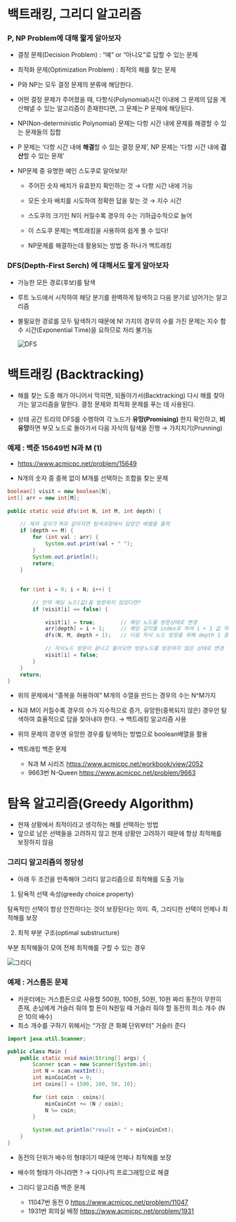 # 백트래킹, 그리디 알고리즘

### P, NP Problem에 대해 짧게 알아보자

- 결정 문제(Decision Problem) : “예” or “아니오”로 답할 수 있는 문제
  
- 최적화 문제(Optimization Problem) : 최적의 해를 찾는 문제
  

- P와 NP는 모두 결정 문제의 분류에 해당한다.
  
- 어떤 결정 문제가 주어졌을 때, 다항식(Polynomial)시간 이내에 그 문제의 답을 계산해낼 수 있는 알고리즘이 존재한다면, 그 문제는 P 문제에 해당된다.
  
- NP(Non-deterministic Polynomial) 문제는 다항 시간 내에 문제를 해결할 수 있는 문제들의 집합
  
- P 문제는 ‘다항 시간 내에 **해결**할 수 있는 결정 문제’, NP 문제는 ‘다항 시간 내에 **검산**할 수 있는 문제’
  
- NP문제 중 유명한 예인 스도쿠로 알아보자!
  
  - 주어진 숫자 배치가 유효한지 확인하는 것 → 다항 시간 내에 가능
    
  - 모든 숫자 배치를 시도하여 정확한 답을 찾는 것 → 지수 시간
    
  - 스도쿠의 크기인 N이 커질수록 경우의 수는 기하급수적으로 늘어
    
  - 이 스도쿠 문제는 백트래킹을 사용하여 쉽게 풀 수 있다!
    
  - NP문제를 해결하는데 활용되는 방법 중 하나가 백트래킹
    

### DFS(Depth-First Serch) 에 대해서도 짧게 알아보자

- 가능한 모든 경로(후보)를 탐색
  
- 루트 노드에서 시작하여 해당 분기를 완벽하게 탐색하고 다음 분기로 넘어가는 알고리즘
  
- 불필요한 경로를 모두 탐색하기 때문에 N! 가지의 경우의 수를 가진 문제는 지수 함수 시간(Exponential Time)을 요하므로 처리 불가능

  ![DFS](https://github.com/hajaeryul/mvc-20220927-jaeryul/assets/113097210/bc0c464d-12b0-46c8-8f73-d342ab2792f1)
  

# 백트래킹 (Backtracking)

- 해를 찾는 도중 해가 아니어서 막히면, 되돌아가서(Backtracking) 다시 해를 찾아가는 알고리즘을 말한다. 결정 문제와 최적화 문제를 푸는 데 사용된다.
  
- 상태 공간 트리의 DFS를 수행하여 각 노드가 **유망(Promising)** 한지 확인하고, **비유망**하면 부모 노드로 돌아가서 다음 자식의 탐색을 진행 → 가지치기(Prunning)
  

### 예제 : 백준 15649번 N과 M (1)

- https://www.acmicpc.net/problem/15649
  
- N개의 숫자 중 중복 없이 M개를 선택하는 조합을 찾는 문제
  

```java
boolean[] visit = new boolean[N];
int[] arr = new int[M];
 
public static void dfs(int N, int M, int depth) {
 
	// 재귀 깊이가 M과 같아지면 탐색과정에서 담았던 배열을 출력
	if (depth == M) {
		for (int val : arr) {
			System.out.print(val + " ");
		}
		System.out.println();
		return;
	}
 
 
	for (int i = 0; i < N; i++) {
 
		// 만약 해당 노드(값)을 방문하지 않았다면?
		if (visit[i] == false) {
			
			visit[i] = true;		// 해당 노드를 방문상태로 변경
			arr[depth] = i + 1;		// 해당 깊이를 index로 하여 i + 1 값 저장
			dfs(N, M, depth + 1);	// 다음 자식 노드 방문을 위해 depth 1 증가시키면서 재귀호출
            
			// 자식노드 방문이 끝나고 돌아오면 방문노드를 방문하지 않은 상태로 변경
			visit[i] = false;
		}
	}
	return;
}
```

- 위의 문제에서 “중복을 허용하여” M개의 수열을 만드는 경우의 수는 N^M가지
  
- N과 M이 커질수록 경우의 수가 지수적으로 증가, 유망한(중복되지 않은) 경우만 탐색하여 효율적으로 답을 찾아내야 한다. → 백트래킹 알고리즘 사용
  
- 위의 문제의 경우엔 유망한 경우를 탐색하는 방법으로 boolean배열을 활용
  

- 백트래킹 백준 문제
  
  - N과 M 시리즈 https://www.acmicpc.net/workbook/view/2052
  - 9663번 N-Queen https://www.acmicpc.net/problem/9663

# 탐욕 알고리즘(Greedy Algorithm)

- 현재 상황에서 최적이라고 생각하는 해를 선택하는 방법
- 앞으로 남은 선택들을 고려하지 않고 현재 상황만 고려하기 때문에 항상 최적해를 보장하지 않음

### 그리디 알고리즘의 정당성

- 아래 두 조건을 만족해야 그리디 알고리즘으로 최적해를 도출 가능
  

1. 탐욕적 선택 속성(greedy choice property)
  
  탐욕적인 선택이 항상 안전하다는 것이 보장된다는 의미. 즉, 그리디한 선택이 언제나 최적해를 보장
  
2. 최적 부분 구조(optimal substructure)
  
  부분 최적해들이 모여 전체 최적해를 구할 수 있는 경우

![그리디](https://github.com/hajaeryul/mvc-20220927-jaeryul/assets/113097210/adae158b-9dca-4153-bbac-d3499cb8525c)
  
  ### 예제 : 거스름돈 문제
  
  - 카운터에는 거스름돈으로 사용할 500원, 100원, 50원, 10원 짜리 동전이 무한히 존재, 손님에게 거슬러 줘야 할 돈이 N원일 때 거슬러 줘야 할 동전의 최소 개수 (N은 10의 배수)
  - 최소 개수를 구하기 위해서는 “가장 큰 화폐 단위부터” 거슬러 준다

```java
import java.util.Scanner;

public class Main {
	public static void main(String[] args) {
	    Scanner scan = new Scanner(System.in);
	    int N = scan.nextInt();
	    int minCoinCnt = 0;
	    int coins[] = {500, 100, 50, 10};
	    
	    for (int coin : coins){
	        minCoinCnt += (N / coin);
	        N %= coin;
	    }
		
		System.out.println("result = " + minCoinCnt);
	}
}
```

- 동전의 단위가 배수의 형태이기 때문에 언제나 최적해를 보장
- 배수의 형태가 아니라면 ? → 다이나믹 프로그래밍으로 해결

- 그리디 알고리즘 백준 문제
  
  - 11047번 동전 0 https://www.acmicpc.net/problem/11047
  - 1931번 회의실 배정 https://www.acmicpc.net/problem/1931
